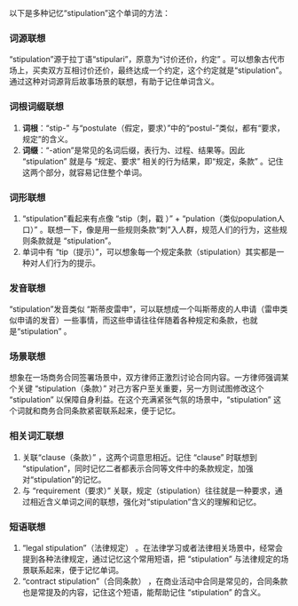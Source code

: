 以下是多种记忆“stipulation”这个单词的方法：

### 词源联想
“stipulation”源于拉丁语“stipulari”，原意为“讨价还价，约定” 。可以想象古代市场上，买卖双方互相讨价还价，最终达成一个约定，这个约定就是“stipulation”。通过这种对词源背后故事场景的联想，有助于记住单词含义。

### 词根词缀联想
1. **词根**：“stip-” 与“postulate（假定，要求）”中的“postul-”类似，都有“要求，规定”的含义。
2. **词缀**：“-ation”是常见的名词后缀，表行为、过程、结果等。因此 “stipulation” 就是与 “规定、要求” 相关的行为结果，即“规定，条款” 。记住这两个部分，就容易记住整个单词。

### 词形联想
1. “stipulation”看起来有点像 “stip（刺，戳 ）” + “pulation（类似population人口）” 。联想一下，像是用一些规则条款“刺”入人群，规范人们的行为，这些规则条款就是 “stipulation”。
2. 单词中有 “tip（提示）”，可以想象每一个规定条款（stipulation）其实都是一种对人们行为的提示。

### 发音联想
“stipulation”发音类似 “斯蒂皮雷申”，可以联想成一个叫斯蒂皮的人申请（雷申类似申请的发音）一些事情，而这些申请往往伴随着各种规定和条款，也就是“stipulation” 。

### 场景联想
想象在一场商务合同签署场景中，双方律师正激烈讨论合同内容。一方律师强调某个关键 “stipulation（条款）” 对己方客户至关重要，另一方则试图修改这个 “stipulation” 以保障自身利益。在这个充满紧张气氛的场景中，“stipulation” 这个词就和商务合同条款紧密联系起来，便于记忆。

### 相关词汇联想
1. 关联“clause（条款）” ，这两个词意思相近。记住 “clause” 时联想到 “stipulation”，同时记忆二者都表示合同等文件中的条款规定，加强对“stipulation”的记忆。
2. 与 “requirement（要求）” 关联，规定（stipulation）往往就是一种要求，通过相近含义单词之间的联想，强化对“stipulation”含义的理解和记忆。

### 短语联想
1. “legal stipulation”（法律规定） 。在法律学习或者法律相关场景中，经常会提到各种法律规定，通过记忆这个常用短语，把 “stipulation” 与法律规定的场景联系起来，便于记忆单词。
2. “contract stipulation”（合同条款） ，在商业活动中合同是常见的，合同条款也是常提及的内容，记住这个短语，能帮助记住 “stipulation” 的含义。 